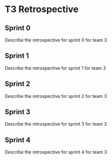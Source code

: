 # T3 Retrospective

## Sprint 0

Describe the retrospective for sprint 0 for team 3

## Sprint 1

Describe the retrospective for sprint 1 for team 3

## Sprint 2

Describe the retrospective for sprint 2 for team 3

## Sprint 3

Describe the retrospective for sprint 3 for team 3

## Sprint 4

Describe the retrospective for sprint 4 for team 3

